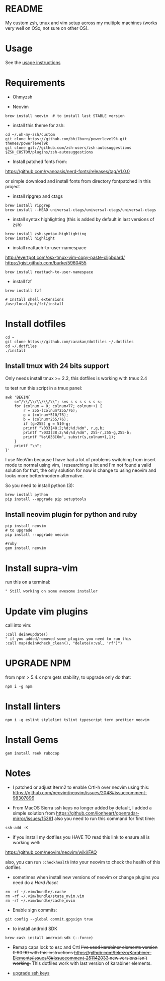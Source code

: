 README
======

My custom zsh, tmux and vim setup across my multiple machines (works
very well on OSx, not sure on other OS).

Usage
=====

See the [usage instructions](https://github.com/carakan/dotfiles/blob/master/USAGE.md)

Requirements
============

- Ohmyzsh 

- Neovim
```
brew install neovim  # to install last STABLE version
```
- install this theme for zsh:

```
cd ~/.oh-my-zsh/custom
git clone https://github.com/bhilburn/powerlevel9k.git themes/powerlevel9k
git clone git://github.com/zsh-users/zsh-autosuggestions $ZSH_CUSTOM/plugins/zsh-autosuggestions
```

- Install patched fonts from:

https://github.com/ryanoasis/nerd-fonts/releases/tag/v1.0.0

or simple download and install fonts from directory fontpatched in this project

- install ripgrep and ctags

```
brew install ripgrep
brew install --HEAD universal-ctags/universal-ctags/universal-ctags
```

- install syntax highlighting (this is added by default in last versions of zsh)

```
brew install zsh-syntax-highlighting 
brew install highlight
```

- install reattach-to-user-namespace

http://evertpot.com/osx-tmux-vim-copy-paste-clipboard/
https://gist.github.com/burke/5960455

```
brew install reattach-to-user-namespace
```

- install fzf
```
brew install fzf

# Install shell extensions
/usr/local/opt/fzf/install
```

Install dotfiles
================

```
cd ~
git clone https://github.com/carakan/dotfiles ~/.dotfiles
cd ~/.dotfiles
./install
```

Install tmux with 24 bits support
---------------------------------
Only needs install tmux >= 2.2, this dotfiles is working with tmux 2.4

to test run this script in a tmux panel:
```
awk 'BEGIN{
    s="/\\/\\/\\/\\/\\"; s=s s s s s s s s;
    for (colnum = 0; colnum<77; colnum++) {
        r = 255-(colnum*255/76);
        g = (colnum*510/76);
        b = (colnum*255/76);
        if (g>255) g = 510-g;
        printf "\033[48;2;%d;%d;%dm", r,g,b;
        printf "\033[38;2;%d;%d;%dm", 255-r,255-g,255-b;
        printf "%s\033[0m", substr(s,colnum+1,1);
    }
    printf "\n";
}'
```


I use NeoVim because I have had a lot of problems switching from insert mode
to normal using vim, I researching a lot and I'm not found a valid solution for that, the only solution for now is change 
to using neovim and looks more better/modern alternative.

So you need to install python (3):

```
brew install python
pip install --upgrade pip setuptools
```

Install neovim plugin for python and ruby
---------------------------------

```
pip install neovim
# to upgrade
pip install --upgrade neovim

#ruby
gem install neovim
```

Install supra-vim
=============
run this on a terminal:

```
" Still working on some awesome installer
```

Update vim plugins
====================
call into vim:

```
:call dein#update()
" if you added/removed some plugins you need to run this
:call map(dein#check_clean(), "delete(v:val, 'rf')")
```

UPGRADE NPM
============

from npm > 5.4.x npm gets stability, to upgrade only do that:

`npm i -g npm`

Install linters
===============
```
npm i -g eslint stylelint tslint typescript tern prettier neovim
```

Install Gems
=================

```
gem install reek rubocop
```

Notes
=====

- I patched or adjust Iterm2 to enable Crtl-h over neovim using this: https://github.com/neovim/neovim/issues/2048#issuecomment-98307896

- From MacOS Sierra ssh keys no longer added by default, I added a simple solution from https://github.com/lionheart/openradar-mirror/issues/15361 also you need to run this command for first time:

```
ssh-add -K
```

- if you install my dotfiles you HAVE TO read this link to ensure all is working well:

https://github.com/neovim/neovim/wiki/FAQ

also, you can run `:checkhealth` into your neovim to check the health of this dotfiles

- sometimes when install new versions of neovim or change plugins you need do a *Hard Reset*
```
rm -rf ~/.vim/bundle/.cache
rm -rf ~/.vim/bundle/state_nvim.vim
rm -rf ~/.vim/bundle/cache_nvim
```
- Enable sign commits:
```
git config --global commit.gpgsign true
```

- to install android SDK
```
brew cask install android-sdk (--force)
```

- Remap caps lock to esc and Crtl
~~I've used karabiner elements version 0.90.90 with this instructions https://github.com/tekezo/Karabiner-Elements/issues/8#issuecomment-251142033 new versions isn't working.~~
This dotfiles work with last version of karabiner elements.

- [upgrade ssh keys](https://blog.g3rt.nl/upgrade-your-ssh-keys.html)
